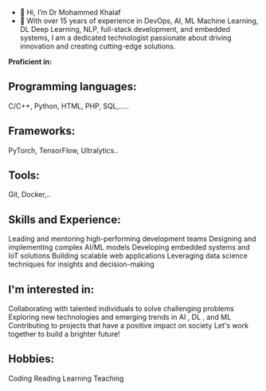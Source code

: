 - 👋 Hi, I’m Dr Mohammed Khalaf
- 👀 With over 15 years of experience in DevOps, AI, ML Machine Learning, DL Deep Learning, NLP, full-stack development, and embedded systems, I am a dedicated technologist passionate about driving innovation and creating cutting-edge solutions.

**Proficient in:**

## Programming languages:
C/C++, Python, HTML, PHP, SQL,.....
## Frameworks:
 PyTorch, TensorFlow, Ultralytics..
## Tools:
Git, Docker,..
## Skills and Experience: ##
Leading and mentoring high-performing development teams
Designing and implementing complex AI/ML models
Developing embedded systems and IoT solutions
Building scalable web applications
Leveraging data science techniques for insights and decision-making
## I'm interested in:

Collaborating with talented individuals to solve challenging problems
Exploring new technologies and emerging trends in AI , DL , and ML
Contributing to projects that have a positive impact on society
Let's work together to build a brighter future!

## Hobbies:
Coding
Reading 
Learning
Teaching


<!---
Dr-Mo-Khalaf/Dr-Mo-Khalaf is a ✨ special ✨ repository because its `README.md` (this file) appears on your GitHub profile.
You can click the Preview link to take a look at your changes.
--->
